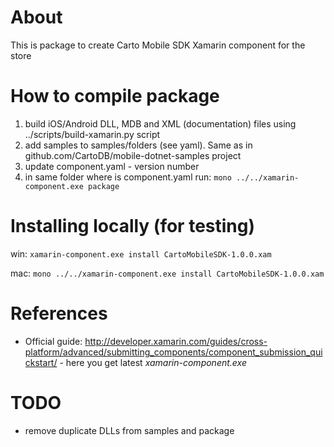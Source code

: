 # About

This is package to create Carto Mobile SDK Xamarin component for the store


# How to compile package

 1. build iOS/Android DLL, MDB and XML (documentation) files using ../scripts/build-xamarin.py script
 1. add samples to samples/folders (see yaml). Same as in github.com/CartoDB/mobile-dotnet-samples project
 2. update component.yaml - version number
 3. in same folder where is component.yaml run:
  `mono ../../xamarin-component.exe package`

 
# Installing locally (for testing)

win:
  `xamarin-component.exe install CartoMobileSDK-1.0.0.xam`

mac:
  `mono ../../xamarin-component.exe install CartoMobileSDK-1.0.0.xam`


# References
* Official guide: http://developer.xamarin.com/guides/cross-platform/advanced/submitting_components/component_submission_quickstart/ - here you get latest *xamarin-component.exe*

# TODO
* remove duplicate DLLs from samples and package


